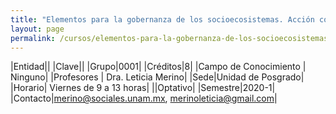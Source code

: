 ```yaml
---
title: "Elementos para la gobernanza de los socioecosistemas. Acción colectiva y bienes comunes"
layout: page
permalink: /cursos/elementos-para-la-gobernanza-de-los-socioecosistemas-accion-colectiva-y-bienes-comunes/
---
```


|Entidad||
|Clave||
|Grupo|0001|
|Créditos|8|
|Campo de Conocimiento | Ninguno|
|Profesores | Dra. Leticia Merino|
|Sede|Unidad de Posgrado|
|Horario| Viernes de 9 a 13 horas|
||Optativo|
|Semestre|2020-1|
|Contacto|merino@sociales.unam.mx, merinoleticia@gmail.com|
